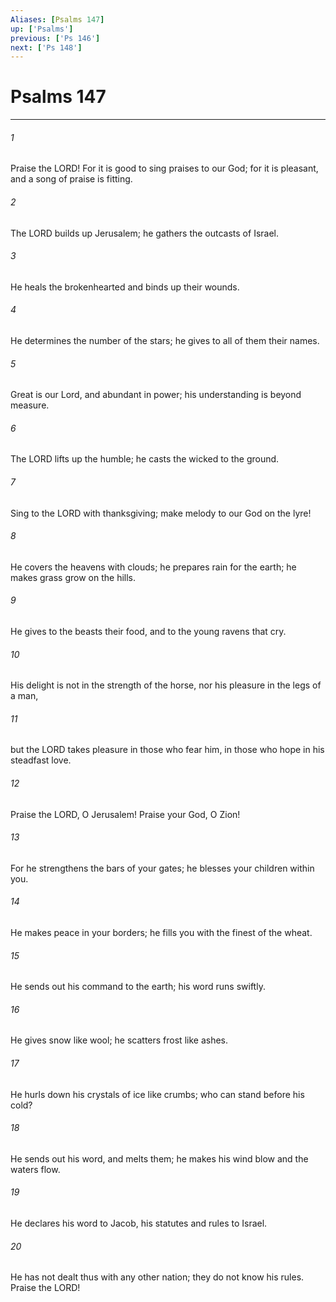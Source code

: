 ```yaml
---
Aliases: [Psalms 147]
up: ['Psalms']
previous: ['Ps 146']
next: ['Ps 148']
---
```

# Psalms 147
***



###### 1 
Praise the LORD! For it is good to sing praises to our God; for it is pleasant, and a song of praise is fitting. 

###### 2 
The LORD builds up Jerusalem; he gathers the outcasts of Israel. 

###### 3 
He heals the brokenhearted and binds up their wounds. 

###### 4 
He determines the number of the stars; he gives to all of them their names. 

###### 5 
Great is our Lord, and abundant in power; his understanding is beyond measure. 

###### 6 
The LORD lifts up the humble; he casts the wicked to the ground. 

###### 7 
Sing to the LORD with thanksgiving; make melody to our God on the lyre! 

###### 8 
He covers the heavens with clouds; he prepares rain for the earth; he makes grass grow on the hills. 

###### 9 
He gives to the beasts their food, and to the young ravens that cry. 

###### 10 
His delight is not in the strength of the horse, nor his pleasure in the legs of a man, 

###### 11 
but the LORD takes pleasure in those who fear him, in those who hope in his steadfast love. 

###### 12 
Praise the LORD, O Jerusalem! Praise your God, O Zion! 

###### 13 
For he strengthens the bars of your gates; he blesses your children within you. 

###### 14 
He makes peace in your borders; he fills you with the finest of the wheat. 

###### 15 
He sends out his command to the earth; his word runs swiftly. 

###### 16 
He gives snow like wool; he scatters frost like ashes. 

###### 17 
He hurls down his crystals of ice like crumbs; who can stand before his cold? 

###### 18 
He sends out his word, and melts them; he makes his wind blow and the waters flow. 

###### 19 
He declares his word to Jacob, his statutes and rules to Israel. 

###### 20 
He has not dealt thus with any other nation; they do not know his rules. Praise the LORD!
